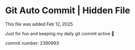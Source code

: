 # Git Auto Commit | Hidden File

This file was added Feb 12, 2025

Just for fun and keeping my daily git commit active 🤪

commit number: 2390993
